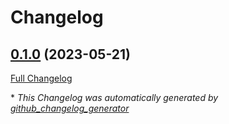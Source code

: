 # Changelog

## [0.1.0](https://github.com/agrrh/tg-personal-assistant/tree/0.1.0) (2023-05-21)

[Full Changelog](https://github.com/agrrh/tg-personal-assistant/compare/68598f7a8b1f68be713401a440fad1cb379594d2...0.1.0)



\* *This Changelog was automatically generated by [github_changelog_generator](https://github.com/github-changelog-generator/github-changelog-generator)*
